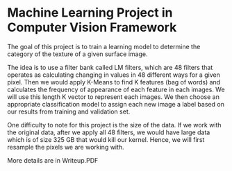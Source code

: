 # Machine Learning Project in Computer Vision Framework
 
 The goal of this project is to train a learning model to determine the category of the texture of a given surface image.
 
 The idea is to use a filter bank called LM filters, which are 48 filters that operates as calculating changing in values in 48 different ways for a given pixel. Then we would apply K-Means to find K features (bag of words) and calculates the frequency of appearance of each feature in each images. We will use this length K vector to represent each images. We then choose an appropriate classification model to assign each new image a label based on our results from training and validation set.
 
 One difficulty to note for this project is the size of the data. If we work with the original data, after we apply all 48 filters, we would have large data which is of size 325 GB that would kill our kernel. Hence, we will first resample the pixels we are working with.
 
 More details are in Writeup.PDF
 
 